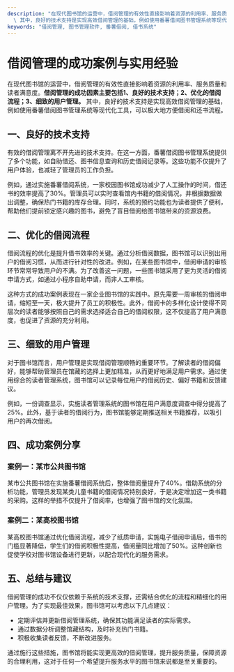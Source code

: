 ```yaml
---
description: "在现代图书馆的运营中，借阅管理的有效性直接影响着资源的利用率、服务质量和读者满意度。**借阅管理的成功因素主要包括1、良好的技术支持；2、优化的借阅流程；3、细致的用户管理。**\
  \ 其中，良好的技术支持是实现高效借阅管理的基础，例如使用番薯借阅图书管理系统等现代化工具，可以极大地方便借阅和还书流程。"
keywords: "借阅管理, 图书管理软件, 番薯借阅, 借书系统"
---
```

# 借阅管理的成功案例与实用经验

在现代图书馆的运营中，借阅管理的有效性直接影响着资源的利用率、服务质量和读者满意度。**借阅管理的成功因素主要包括1、良好的技术支持；2、优化的借阅流程；3、细致的用户管理。** 其中，良好的技术支持是实现高效借阅管理的基础，例如使用番薯借阅图书管理系统等现代化工具，可以极大地方便借阅和还书流程。

## 一、良好的技术支持

有效的借阅管理离不开先进的技术支持。在这一方面，番薯借阅图书管理系统提供了多个功能，如自助借还、图书信息查询和历史借阅记录等。这些功能不仅提升了用户体验，也减轻了管理员的工作负担。

例如，通过实施番薯借阅系统，一家校园图书馆成功减少了人工操作的时间，借还书的效率提高了30%。管理员可以实时查看馆内书籍的借阅情况，并根据数据做出调整，确保热门书籍的库存合理。同时，系统的预约功能也为读者提供了便利，帮助他们提前锁定感兴趣的图书，避免了盲目借阅给图书馆带来的资源浪费。

## 二、优化的借阅流程

借阅流程的优化是提升借书效率的关键。通过分析借阅数据，图书馆可以识别出用户的借阅习惯，从而进行针对性的改进。例如，在某些图书馆中，借阅申请的审核环节常常导致用户的不满。为了改善这一问题，一些图书馆采用了更为灵活的借阅申请方式，如通过小程序自助申请，而非人工审核。

这种方式的成功案例表现在一家企业图书馆的实践中。原先需要一周审核的借阅申请，缩短至一天，极大提升了员工的积极性。此外，借阅卡的多样化设计使得不同层次的读者能够按照自己的需求选择适合自己的借阅权限，这不仅提高了用户满意度，也促进了资源的充分利用。

## 三、细致的用户管理

对于图书馆而言，用户管理是实现借阅管理顺畅的重要环节。了解读者的借阅偏好，能够帮助管理员在馆藏的选择上更加精准，从而更好地满足用户需求。通过使用综合的读者管理系统，图书馆可以记录每位用户的借阅历史、偏好书籍和反馈建议。

例如，一份调查显示，实施读者管理系统的图书馆在用户满意度调查中得分提高了25%。此外，基于读者的借阅行为，图书馆能够定期推送相关书籍推荐，以吸引用户的再次借阅。

## 四、成功案例分享

### 案例一：某市公共图书馆

某市公共图书馆在实施番薯借阅系统后，整体借阅量提升了40%。借助系统的分析功能，管理员发现某类儿童书籍的借阅情况特别良好，于是决定增加这一类书籍的采购。这样的举措不仅提升了借阅率，也增强了图书馆的文化氛围。

### 案例二：某高校图书馆

某高校图书馆通过优化借阅流程，减少了纸质申请，实施电子借阅申请后，借书的门槛显著降低，学生们的借阅积极性提高，借阅量同比增加了50%。这种创新也促使学校对图书馆设备进行更新，以配合现代化的服务需求。

## 五、总结与建议

借阅管理的成功不仅仅依赖于系统的技术支撑，还需结合优化的流程和精细化的用户管理。为了实现最佳效果，图书馆可以考虑以下几点建议：

- 定期评估并更新借阅管理系统，确保其功能满足读者的实际需求。
- 通过数据分析调整馆藏结构，及时补充热门书籍。
- 积极收集读者反馈，不断改进服务。

通过施行这些措施，图书馆将能实现更高效的借阅管理，提升服务质量，保障资源的合理利用，这对于任何一个希望提升服务水平的图书馆来说都是至关重要的。
